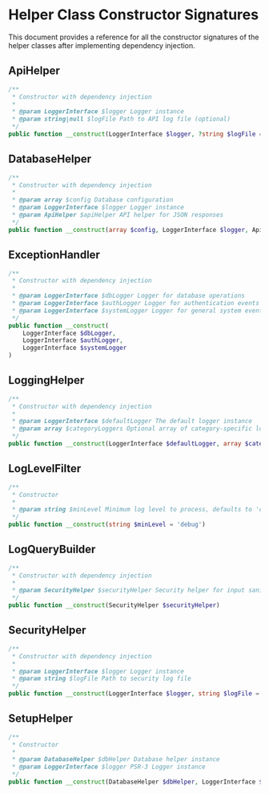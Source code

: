 # Helper Class Constructor Signatures

This document provides a reference for all the constructor signatures of the helper classes after implementing dependency injection.

## ApiHelper

```php
/**
 * Constructor with dependency injection
 * 
 * @param LoggerInterface $logger Logger instance
 * @param string|null $logFile Path to API log file (optional)
 */
public function __construct(LoggerInterface $logger, ?string $logFile = null)
```

## DatabaseHelper

```php
/**
 * Constructor with dependency injection
 *
 * @param array $config Database configuration
 * @param LoggerInterface $logger Logger instance
 * @param ApiHelper $apiHelper API helper for JSON responses
 */
public function __construct(array $config, LoggerInterface $logger, ApiHelper $apiHelper)
```

## ExceptionHandler

```php
/**
 * Constructor with dependency injection
 *
 * @param LoggerInterface $dbLogger Logger for database operations
 * @param LoggerInterface $authLogger Logger for authentication events
 * @param LoggerInterface $systemLogger Logger for general system events
 */
public function __construct(
    LoggerInterface $dbLogger,
    LoggerInterface $authLogger,
    LoggerInterface $systemLogger
)
```

## LoggingHelper

```php
/**
 * Constructor with dependency injection
 * 
 * @param LoggerInterface $defaultLogger The default logger instance
 * @param array $categoryLoggers Optional array of category-specific loggers
 */
public function __construct(LoggerInterface $defaultLogger, array $categoryLoggers = [])
```

## LogLevelFilter

```php
/**
 * Constructor
 *
 * @param string $minLevel Minimum log level to process, defaults to 'debug' (process all)
 */
public function __construct(string $minLevel = 'debug')
```

## LogQueryBuilder

```php
/**
 * Constructor with dependency injection
 * 
 * @param SecurityHelper $securityHelper Security helper for input sanitization
 */
public function __construct(SecurityHelper $securityHelper)
```

## SecurityHelper

```php
/**
 * Constructor with dependency injection
 *
 * @param LoggerInterface $logger Logger instance
 * @param string $logFile Path to security log file
 */
public function __construct(LoggerInterface $logger, string $logFile = null)
```

## SetupHelper

```php
/**
 * Constructor
 * 
 * @param DatabaseHelper $dbHelper Database helper instance
 * @param LoggerInterface $logger PSR-3 Logger instance
 */
public function __construct(DatabaseHelper $dbHelper, LoggerInterface $logger)
```
